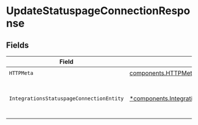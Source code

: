 # UpdateStatuspageConnectionResponse


## Fields

| Field                                                                                                                   | Type                                                                                                                    | Required                                                                                                                | Description                                                                                                             |
| ----------------------------------------------------------------------------------------------------------------------- | ----------------------------------------------------------------------------------------------------------------------- | ----------------------------------------------------------------------------------------------------------------------- | ----------------------------------------------------------------------------------------------------------------------- |
| `HTTPMeta`                                                                                                              | [components.HTTPMetadata](../../models/components/httpmetadata.md)                                                      | :heavy_check_mark:                                                                                                      | N/A                                                                                                                     |
| `IntegrationsStatuspageConnectionEntity`                                                                                | [*components.IntegrationsStatuspageConnectionEntity](../../models/components/integrationsstatuspageconnectionentity.md) | :heavy_minus_sign:                                                                                                      | Update the given Statuspage integration connection.                                                                     |